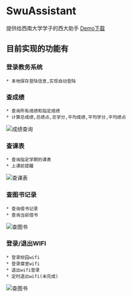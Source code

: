 # SwuAssistant

提供给西南大学学子的西大助手
[Demo下载](https://raw.githubusercontent.com/Mran/SwuAssistant/master/app/app-release.apk) 
## 目前实现的功能有
### 登录教务系统

    * 本地保存登陆信息,实现自动登陆
### 查成绩

    * 查询所有成绩和指定成绩
    * 计算总成绩,总绩点,总学分,平均成绩,平均学分,平均绩点
![成绩查询](https://github.com/Mran/SwuAssistant/blob/master/app%2FScreenshot_2016-04-11-09-03-53_com.swuos.swuassis.png)
### 查课表
    * 查询指定学期的课表
    * 上课前提醒
![查课表](https://github.com/Mran/SwuAssistant/blob/master/app%2FScreenshot_2016-04-11-08-55-29_com.swuos.swuassis.png)   
### 查图书记录
    * 查询借书记录
    * 查询当前借书
![查图书](https://github.com/Mran/SwuAssistant/blob/master/app%2FScreenshot_2016-04-11-09-02-45_com.swuos.swuassis.png)
### 登录/退出WIFI
    * 登录校园wifi
    * 登录寝室wifi
    * 退出wifi登录
    * 定时退出wifi(未完成)
![查图书](https://github.com/Mran/SwuAssistant/blob/master/app%2wifi.png)
